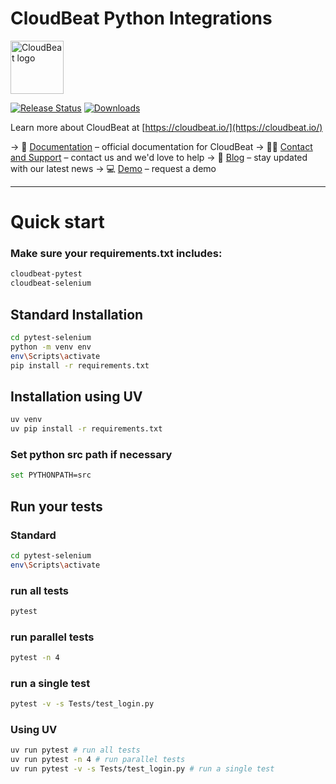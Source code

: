 # CloudBeat Python Integrations

[<img src="https://cdn.prod.website-files.com/5e5fd6a35f35b720bfd3198a/5e9c149f9ba5991a3901422b_cloudbeat_logo_png.webp" height="85px" alt="CloudBeat logo"/>](https://cloudbeat.io/ "CloudBeat")

[![Release
Status](https://img.shields.io/pypi/v/cloudbeat-common)](https://pypi.python.org/pypi/cloudbeat-common)
[![Downloads](https://img.shields.io/pypi/dm/cloudbeat-common)](https://pypi.python.org/pypi/cloudbeat-common)

Learn more about CloudBeat at [https://cloudbeat.io/](https://cloudbeat.io/)

-> 🧾 [Documentation](https://docs.cloudbeat.io/python-pytest) – official documentation for CloudBeat
-> 🙋🏻 [Contact and Support](hhttps://www.cloudbeat.io/contact) – contact us and we'd love to help
-> 📣 [Blog](https://www.cloudbeat.io/blog) – stay updated with our latest news
-> 💻 [Demo](https://calendly.com/ndimer/cloudbeat-demo) – request a demo

---------

# Quick start

### Make sure your requirements.txt includes:
```sh
cloudbeat-pytest
cloudbeat-selenium
```

## Standard Installation
```sh
cd pytest-selenium
python -m venv env
env\Scripts\activate
pip install -r requirements.txt
```

## Installation using UV
```sh
uv venv
uv pip install -r requirements.txt
```

### Set python src path if necessary
```sh
set PYTHONPATH=src
```

## Run your tests

### Standard
```sh
cd pytest-selenium
env\Scripts\activate
```

### run all tests
```sh
pytest 
```

### run parallel tests
```sh
pytest -n 4
```

### run a single test
```sh
pytest -v -s Tests/test_login.py 
```

### Using UV
```sh
uv run pytest # run all tests
uv run pytest -n 4 # run parallel tests
uv run pytest -v -s Tests/test_login.py # run a single test
```
